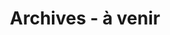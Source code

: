 ---
title : "Archives - à venir"
page_header_bg : "images/background/homepage-one-banner.jpg"
draft : false
layout : "gallery"
#gallery_items:

---